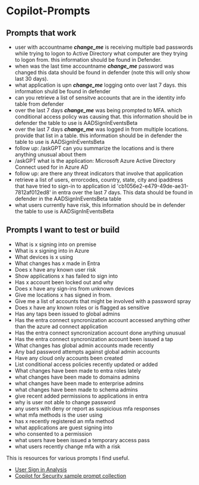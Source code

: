 # Copilot-Prompts
## Prompts that work
* user with accountname ***change_me*** is receiving multiple bad passwords while trying to logon to Active Directory what computer are they trying to logon from. this information should be found in Defender.
* when was the last time accountname ***change_me*** password was changed this data should be found in defender (note this will only show last 30 days).
* what application is upn ***change_me*** logging onto over last 7 days. this information shuld be found in defender
* can you retrieve a list of sensitve accounts that are in the identity info table from defender
* over the last 7 days ***change_me*** was being prompted to MFA. which conditional access policy was causing that. this information should be in defender the table to use is AADSignInEventsBeta
* over the last 7 days ***change_me*** was logged in from multiple locations. provide that list in a table. this information should be in defender the table to use is AADSignInEventsBeta
* follow up:  /askGPT can you summarize the locations and is there anything unusual about them
* /askGPT what is the application: Microsoft Azure Active Directory Connect used for in Azure AD
* follow up: are there any threat indicators that involve that application
* retrieve a list of users, errorcodes, country, state, city and ipaddress that have tried to sign-in to application id 'cb1056e2-e479-49de-ae31-7812af012ed8' in entra over the last 7 days. This data should be found in defender in the AADSignInEventsBeta table
* what users currently have risk, this information should be in defender the table to use is AADSignInEventsBeta

## Prompts I want to test or build
* What is x signing into on premise
* What is x signing into in Azure
* What devices is x using
* What changes has x made in Entra
* Does x have any known user risk
* Show applications x has failed to sign into
* Has x account been locked out and why
* Does x have any sign-ins from unknown devices
* Give me locations x has signed in from.
* Give me a list of accounts that might be involved with a password spray
* Does x have any known roles or is flagged as sensitive
* Has any taps been issued to global admins
* Has the entra connect syncronization account accessed anything other than the azure ad connect application
* Has the entra connect syncronization account done anything unusual
* Has the entra connect syncronization account been issued a tap
* What changes has global admin accounts made recently
* Any bad password attempts against global admin accounts
* Have any cloud only accounts been created
* List conditional access policies recently updated or added
* What changes have been made to entra roles lately
* what changes have been made to domains admins
* what changes have been made to enterprise admins
* what changes have been made to schema admins
* give recent added permissions to applications in entra
* why is user not able to change password
* any users with deny or report as suspicious mfa responses
* what mfa methods is the user using
* has x recently registered an mfa method
* what applications are guest signing into
* who consented to a permission
* what users have been issued a temporary access pass
* what users recently change mfa with a risk


This is resources for various prompts I find useful.

* [User Sign in Analysis](https://github.com/Azure/Copilot-For-Security/blob/main/Promptbook%20samples/User%20Sign%20in%20Analysis%20and%20Investigation%20Promptbook.md)
* [Copilot for Security sample prompt collection](https://github.com/Azure/Copilot-For-Security/tree/main/Sample%20Prompts)
